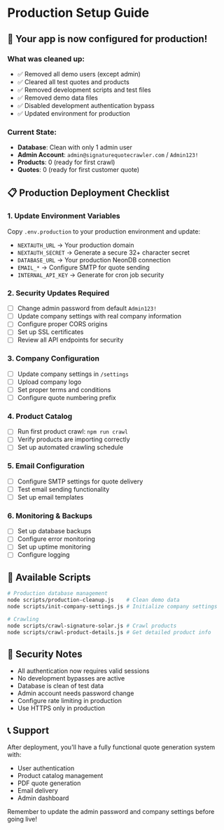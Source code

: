 # Production Setup Guide

## 🚀 Your app is now configured for production!

### What was cleaned up:
- ✅ Removed all demo users (except admin)
- ✅ Cleared all test quotes and products
- ✅ Removed development scripts and test files
- ✅ Removed demo data files
- ✅ Disabled development authentication bypass
- ✅ Updated environment for production

### Current State:
- **Database**: Clean with only 1 admin user
- **Admin Account**: `admin@signaturequotecrawler.com` / `Admin123!`
- **Products**: 0 (ready for first crawl)
- **Quotes**: 0 (ready for first customer quote)

## 📋 Production Deployment Checklist

### 1. Update Environment Variables
Copy `.env.production` to your production environment and update:
- `NEXTAUTH_URL` → Your production domain
- `NEXTAUTH_SECRET` → Generate a secure 32+ character secret
- `DATABASE_URL` → Your production NeonDB connection
- `EMAIL_*` → Configure SMTP for quote sending
- `INTERNAL_API_KEY` → Generate for cron job security

### 2. Security Updates Required
- [ ] Change admin password from default `Admin123!`
- [ ] Update company settings with real company information
- [ ] Configure proper CORS origins
- [ ] Set up SSL certificates
- [ ] Review all API endpoints for security

### 3. Company Configuration
- [ ] Update company settings in `/settings`
- [ ] Upload company logo
- [ ] Set proper terms and conditions
- [ ] Configure quote numbering prefix

### 4. Product Catalog
- [ ] Run first product crawl: `npm run crawl`
- [ ] Verify products are importing correctly
- [ ] Set up automated crawling schedule

### 5. Email Configuration
- [ ] Configure SMTP settings for quote delivery
- [ ] Test email sending functionality
- [ ] Set up email templates

### 6. Monitoring & Backups
- [ ] Set up database backups
- [ ] Configure error monitoring
- [ ] Set up uptime monitoring
- [ ] Configure logging

## 🔧 Available Scripts

```bash
# Production database management
node scripts/production-cleanup.js    # Clean demo data
node scripts/init-company-settings.js # Initialize company settings

# Crawling
node scripts/crawl-signature-solar.js # Crawl products
node scripts/crawl-product-details.js # Get detailed product info
```

## 🔐 Security Notes

- All authentication now requires valid sessions
- No development bypasses are active
- Database is clean of test data
- Admin account needs password change
- Configure rate limiting in production
- Use HTTPS only in production

## 📞 Support

After deployment, you'll have a fully functional quote generation system with:
- User authentication
- Product catalog management
- PDF quote generation
- Email delivery
- Admin dashboard

Remember to update the admin password and company settings before going live!